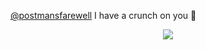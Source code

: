  [@postmansfarewell](https://github.com/postmansfarewell) I have a crunch on you 💛
<p align="center">
<img src=https://i.postimg.cc/zBzvrHDr/1fc683cadc0286159eae6346d73fb052.jpg>

  


